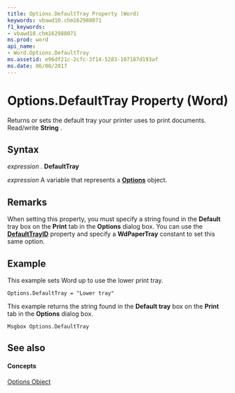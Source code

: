 ```yaml
---
title: Options.DefaultTray Property (Word)
keywords: vbawd10.chm162988071
f1_keywords:
- vbawd10.chm162988071
ms.prod: word
api_name:
- Word.Options.DefaultTray
ms.assetid: e96df21c-2cfc-3f14-5283-107187d193af
ms.date: 06/08/2017
---
```



# Options.DefaultTray Property (Word)

Returns or sets the default tray your printer uses to print documents. Read/write  **String** .


## Syntax

 _expression_ . **DefaultTray**

 _expression_ A variable that represents a **[Options](Word.Options.md)** object.


## Remarks

When setting this property, you must specify a string found in the  **Default** tray box on the **Print** tab in the **Options** dialog box. You can use the **[DefaultTrayID](Word.Options.DefaultTrayID.md)** property and specify a **WdPaperTray** constant to set this same option.


## Example

This example sets Word up to use the lower print tray.


```
Options.DefaultTray = "Lower tray"
```

This example returns the string found in the  **Default tray** box on the **Print** tab in the **Options** dialog box.




```
Msgbox Options.DefaultTray
```


## See also


#### Concepts


[Options Object](Word.Options.md)

